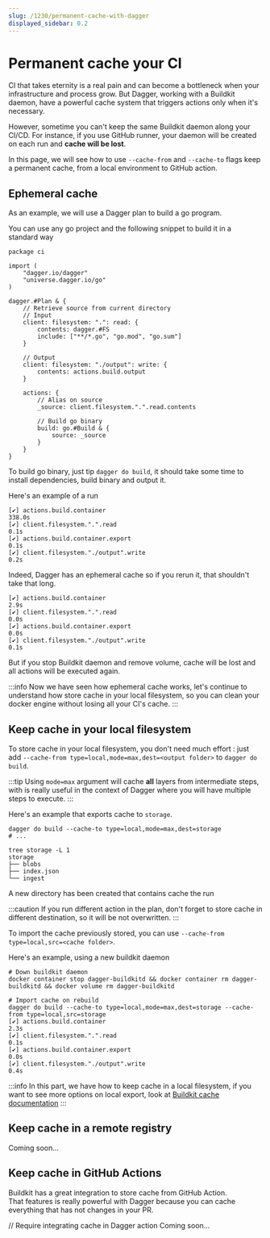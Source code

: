 ```yaml
---
slug: /1230/permanent-cache-with-dagger
displayed_sidebar: 0.2
---
```


# Permanent cache your CI

CI that takes eternity is a real pain and can become a bottleneck when your 
infrastructure and process grow. But Dagger, working with a Buildkit daemon, 
have a powerful cache system that triggers actions only when it's necessary.

However, sometime you can't keep the same Buildkit daemon along your CI/CD.
For instance, if you use GitHub runner, your daemon will be created on each
run and **cache will be lost**. 

In this page, we will see how to use `--cache-from` and `--cache-to` flags 
keep a permanent cache, from a local environment to GitHub action.

## Ephemeral cache

As an example, we will use a Dagger plan to build a go program.

You can use any go project and the following snippet to build it in a
standard way

```cue
package ci

import (
	"dagger.io/dagger"
	"universe.dagger.io/go"
)

dagger.#Plan & {
	// Retrieve source from current directory
	// Input
	client: filesystem: ".": read: {
		contents: dagger.#FS
		include: ["**/*.go", "go.mod", "go.sum"]
	}

	// Output
	client: filesystem: "./output": write: {
		contents: actions.build.output
	}

	actions: {
		// Alias on source
		_source: client.filesystem.".".read.contents

        // Build go binary
		build: go.#Build & {
			source: _source
		}
	}
}
```

To build go binary, just tip `dagger do build`, it should take some time to
install dependencies, build binary and output it.

Here's an example of a run

```shell
[✔] actions.build.container                                               338.0s
[✔] client.filesystem.".".read                                              0.1s
[✔] actions.build.container.export                                          0.1s
[✔] client.filesystem."./output".write                                      0.2s
```

Indeed, Dagger has an ephemeral cache so if you rerun it, that shouldn't take
that long.

```
[✔] actions.build.container                                                 2.9s
[✔] client.filesystem.".".read                                              0.0s
[✔] actions.build.container.export                                          0.0s
[✔] client.filesystem."./output".write                                      0.1s
```

But if you stop Buildkit daemon and remove volume, cache will be lost and
all actions will be executed again.

:::info
Now we have seen how ephemeral cache works, let's continue to understand how
store cache in your local filesystem, so you can clean your docker engine without
losing all your CI's cache.
:::

## Keep cache in your local filesystem

To store cache in your local filesystem, you don't need much effort : just
add `--cache-from type=local,mode=max,dest=<output folder>` to `dagger do build`.

:::tip
Using `mode=max` argument will cache **all** layers from intermediate
steps, with is really useful in the context of Dagger where you will have
multiple steps to execute.
:::

Here's an example that exports cache to `storage`.

```shell
dagger do build --cache-to type=local,mode=max,dest=storage 
# ...

tree storage -L 1   
storage
├── blobs
├── index.json
└── ingest
```

A new directory has been created that contains cache the run

:::caution
If you run different action in the plan, don't forget to store cache in different
destination, so it will be not overwritten.
:::

To import the cache previously stored, you can use 
`--cache-from type=local,src=<cache folder>`.

Here's an example, using a new buildkit daemon

```shell
# Down buildkit daemon
docker container stop dagger-buildkitd && docker container rm dagger-buildkitd && docker volume rm dagger-buildkitd

# Import cache on rebuild
dagger do build --cache-to type=local,mode=max,dest=storage --cache-from type=local,src=storage
[✔] actions.build.container                                                 2.3s
[✔] client.filesystem.".".read                                              0.1s
[✔] actions.build.container.export                                          0.0s
[✔] client.filesystem."./output".write                                      0.4s
```

:::info
In this part, we have how to keep cache in a local filesystem, if you want
to see more options on local export, look at [Buildkit cache documentation](https://github.com/moby/buildkit#local-directory-1)
:::

## Keep cache in a remote registry

Coming soon...

## Keep cache in GitHub Actions

Buildkit has a great integration to store cache from GitHub Action.  
That features is really powerful with Dagger because you can cache everything
that has not changes in your PR.

// Require integrating cache in Dagger action
Coming soon...